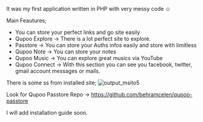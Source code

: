 It was my first application written in PHP with very messy code ☺️

Main Feautures;
 - You can store your perfect links and go site easily
 - Qupoo Explore -> There is a lot perfect site to explore.
 - Passtore -> You can store your Auths infos easily and store with limitless
 - Qupoo Note -> You can store your notes
 - Qupoo Music -> You can explore great musics via YouTube
 - Qupoo Connect -> With this section you can see you facebook, twitter, gmail account messages or mails.

There is some ss from installed site;
![output_msito5](https://cloud.githubusercontent.com/assets/4572080/15202167/91cc9f0c-1800-11e6-860f-333ae1c90c0f.gif)

Look for Qupoo Passtore Repo -> https://github.com/behramcelen/qupoo-passtore


I will add installation guide soon.
